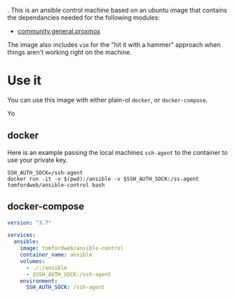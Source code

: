 .
This is an ansible control machine based on an ubuntu image that contains the dependancies needed for the following modules:

* [community.general.proxmox](https://docs.ansible.com/ansible/latest/collections/community/general/proxmox_module.html) 

The image also includes `vim` for the "hit it with a hammer" approach when things aren't working right on the machine.

# Use it
You can use this image with either plain-ol `docker`, or `docker-compose`.

Yo

## docker
Here is an example passing the local machines `ssh-agent` to the container to use your private key.
```
SSH_AUTH_SOCK=/ssh-agent
docker run -it -v $(pwd):/ansible -v $SSH_AUTH_SOCK:/ss-agent tomfordweb/ansible-control bash
```

## docker-compose

```yml
version: "3.7"

services: 
  ansible:
    image: tomfordweb/ansible-control
    container_name: ansible
    volumes:
      - ./:/ansible
      - $SSH_AUTH_SOCK:/ssh-agent
    environment:
      SSH_AUTH_SOCK: /ssh-agent
```

